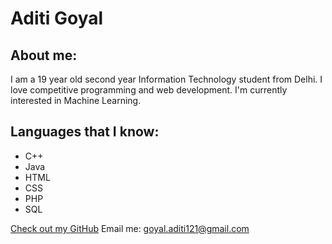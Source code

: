 # Aditi Goyal
 ## About me:
 I am a 19 year old second year Information Technology student from Delhi. I love competitive programming and web development. I'm currently interested in Machine Learning.

 ## Languages that I know:
 - C++
 - Java
 - HTML
 - CSS
 - PHP
 - SQL

 [Check out my GitHub](https://github.com/aditi-g21)
 Email me: goyal.aditi121@gmail.com